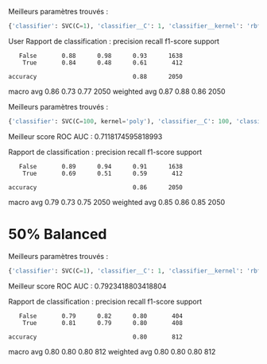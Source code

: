 Meilleurs paramètres trouvés :
```python
{'classifier': SVC(C=1), 'classifier__C': 1, 'classifier__kernel': 'rbf'}
```
User
Rapport de classification :
              precision    recall  f1-score   support

       False       0.88      0.98      0.93      1638
        True       0.84      0.48      0.61       412

    accuracy                           0.88      2050
   macro avg       0.86      0.73      0.77      2050
weighted avg       0.87      0.88      0.86      2050

Meilleurs paramètres trouvés :
```python
{'classifier': SVC(C=100, kernel='poly'), 'classifier__C': 100, 'classifier__kernel': 'poly'}
```
Meilleur score ROC AUC :
0.7118174595818993

Rapport de classification :
              precision    recall  f1-score   support

       False       0.89      0.94      0.91      1638
        True       0.69      0.51      0.59       412

    accuracy                           0.86      2050
   macro avg       0.79      0.73      0.75      2050
weighted avg       0.85      0.86      0.85      2050

# 50% Balanced
Meilleurs paramètres trouvés :
```python
{'classifier': SVC(C=1), 'classifier__C': 1, 'classifier__kernel': 'rbf'}
```
Meilleur score ROC AUC :
0.7923418803418804

Rapport de classification :
              precision    recall  f1-score   support

       False       0.79      0.82      0.80       404
        True       0.81      0.79      0.80       408

    accuracy                           0.80       812
   macro avg       0.80      0.80      0.80       812
weighted avg       0.80      0.80      0.80       812